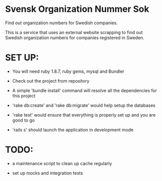 Svensk Organization Nummer Sok
==============================

Find out organization numbers for Swedish companies. 

This is a service that uses an external website scrapping to find out Swedish organization numbers for companies registered in Sweden.
 


SET UP:
=======

- You will need ruby 1.8.7, ruby gems, mysql and Bundler

- Check out the project from repository

- A simple 'bundle install' command will resolve all the dependencies for this project

- 'rake db:create' and 'rake db:migrate' would help setup the databases

- 'rake test' would ensure that everything is properly set up and you are good to go

- 'rails s' should launch the application in development mode



TODO:
======

- a maintenance script to clean up cache regularly	

- set up mocks and integration tests